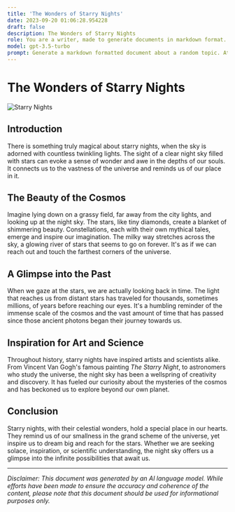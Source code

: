 ```yaml
---
title: 'The Wonders of Starry Nights'
date: 2023-09-20 01:06:28.954228
draft: false
description: The Wonders of Starry Nights
role: You are a writer, made to generate documents in markdown format. It is very important that all of the documents you generate are in valid markdown format.
model: gpt-3.5-turbo
prompt: Generate a markdown formatted document about a random topic. At the bottom, include a disclaimer explaining that the document was generated by you. The first line of the document should be the title. Make sure that the entire document is in proper markdown format, using a mix of various tags to make the document visually appealing.
---
```


# The Wonders of Starry Nights

![Starry Nights](https://example.com/starry-nights.jpg)

## Introduction

There is something truly magical about starry nights, when the sky is adorned with countless twinkling lights. The sight of a clear night sky filled with stars can evoke a sense of wonder and awe in the depths of our souls. It connects us to the vastness of the universe and reminds us of our place in it.

## The Beauty of the Cosmos

Imagine lying down on a grassy field, far away from the city lights, and looking up at the night sky. The stars, like tiny diamonds, create a blanket of shimmering beauty. Constellations, each with their own mythical tales, emerge and inspire our imagination. The milky way stretches across the sky, a glowing river of stars that seems to go on forever. It's as if we can reach out and touch the farthest corners of the universe.

## A Glimpse into the Past

When we gaze at the stars, we are actually looking back in time. The light that reaches us from distant stars has traveled for thousands, sometimes millions, of years before reaching our eyes. It's a humbling reminder of the immense scale of the cosmos and the vast amount of time that has passed since those ancient photons began their journey towards us.

## Inspiration for Art and Science

Throughout history, starry nights have inspired artists and scientists alike. From Vincent Van Gogh's famous painting *The Starry Night*, to astronomers who study the universe, the night sky has been a wellspring of creativity and discovery. It has fueled our curiosity about the mysteries of the cosmos and has beckoned us to explore beyond our own planet.

## Conclusion

Starry nights, with their celestial wonders, hold a special place in our hearts. They remind us of our smallness in the grand scheme of the universe, yet inspire us to dream big and reach for the stars. Whether we are seeking solace, inspiration, or scientific understanding, the night sky offers us a glimpse into the infinite possibilities that await us.

---

*Disclaimer: This document was generated by an AI language model. While efforts have been made to ensure the accuracy and coherence of the content, please note that this document should be used for informational purposes only.*